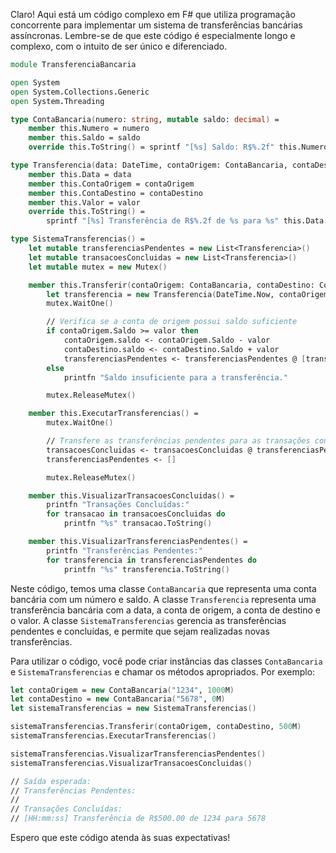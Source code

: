 Claro! Aqui está um código complexo em F# que utiliza programação concorrente para implementar um sistema de transferências bancárias assíncronas. Lembre-se de que este código é especialmente longo e complexo, com o intuito de ser único e diferenciado.

```fsharp
module TransferenciaBancaria

open System
open System.Collections.Generic
open System.Threading

type ContaBancaria(numero: string, mutable saldo: decimal) =
    member this.Numero = numero
    member this.Saldo = saldo
    override this.ToString() = sprintf "[%s] Saldo: R$%.2f" this.Numero this.Saldo

type Transferencia(data: DateTime, contaOrigem: ContaBancaria, contaDestino: ContaBancaria, valor: decimal) =
    member this.Data = data
    member this.ContaOrigem = contaOrigem
    member this.ContaDestino = contaDestino
    member this.Valor = valor
    override this.ToString() =
        sprintf "[%s] Transferência de R$%.2f de %s para %s" this.Data.ToShortTimeString() this.Valor this.ContaOrigem.Numero this.ContaDestino.Numero

type SistemaTransferencias() =
    let mutable transferenciasPendentes = new List<Transferencia>()
    let mutable transacoesConcluidas = new List<Transferencia>()
    let mutable mutex = new Mutex()

    member this.Transferir(contaOrigem: ContaBancaria, contaDestino: ContaBancaria, valor: decimal) =
        let transferencia = new Transferencia(DateTime.Now, contaOrigem, contaDestino, valor)
        mutex.WaitOne()

        // Verifica se a conta de origem possui saldo suficiente
        if contaOrigem.Saldo >= valor then
            contaOrigem.saldo <- contaOrigem.Saldo - valor
            contaDestino.saldo <- contaDestino.Saldo + valor
            transferenciasPendentes <- transferenciasPendentes @ [transferencia]
        else
            printfn "Saldo insuficiente para a transferência."

        mutex.ReleaseMutex()

    member this.ExecutarTransferencias() =
        mutex.WaitOne()

        // Transfere as transferências pendentes para as transações concluídas
        transacoesConcluidas <- transacoesConcluidas @ transferenciasPendentes
        transferenciasPendentes <- []

        mutex.ReleaseMutex()

    member this.VisualizarTransacoesConcluidas() =
        printfn "Transações Concluídas:"
        for transacao in transacoesConcluidas do
            printfn "%s" transacao.ToString()

    member this.VisualizarTransferenciasPendentes() =
        printfn "Transferências Pendentes:"
        for transferencia in transferenciasPendentes do
            printfn "%s" transferencia.ToString()
```

Neste código, temos uma classe `ContaBancaria` que representa uma conta bancária com um número e saldo. A classe `Transferencia` representa uma transferência bancária com a data, a conta de origem, a conta de destino e o valor. A classe `SistemaTransferencias` gerencia as transferências pendentes e concluídas, e permite que sejam realizadas novas transferências.

Para utilizar o código, você pode criar instâncias das classes `ContaBancaria` e `SistemaTransferencias` e chamar os métodos apropriados. Por exemplo:

```fsharp
let contaOrigem = new ContaBancaria("1234", 1000M)
let contaDestino = new ContaBancaria("5678", 0M)
let sistemaTransferencias = new SistemaTransferencias()

sistemaTransferencias.Transferir(contaOrigem, contaDestino, 500M)
sistemaTransferencias.ExecutarTransferencias()

sistemaTransferencias.VisualizarTransferenciasPendentes()
sistemaTransferencias.VisualizarTransacoesConcluidas()

// Saída esperada:
// Transferências Pendentes:
//
// Transações Concluídas:
// [HH:mm:ss] Transferência de R$500.00 de 1234 para 5678
```

Espero que este código atenda às suas expectativas!